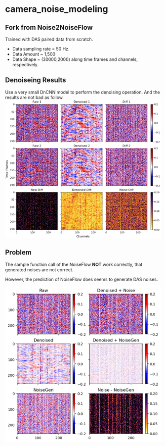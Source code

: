 # camera_noise_modeling
## Fork from Noise2NoiseFlow

Trained with DAS paired data from scratch.
- Data sampling rate = 50 Hz.
- Data Amount ~ 1,500
- Data Shape ~ (30000,2000) along time frames and channels, respectively.

## Denoiseing Results
Use a very small DnCNN model to perform the denoising operation. And the results are not bad as follow.
![image](my_results/plots/test_denoised.png)

## Problem
The sample function call of the NoiseFlow **NOT** work correctly, that generated noises are not correct.

However, the prediction of NoiseFlow does seems to generate DAS noises.

![image](my_results\plots\test_noiseflow.png)
